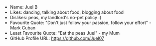 - Name: Juel B
- Likes: dancing, talking about food, blogging about food 
- Dislikes: peas, my landlord's no-pet policy :(
- Favourite Quote: "Don't just follow your passion, follow your effort" - Mark Cuban
- Least Favourite Quote: "Eat the peas Juel" - my Mum
- GitHub Profile URL: https://github.com/Juel07